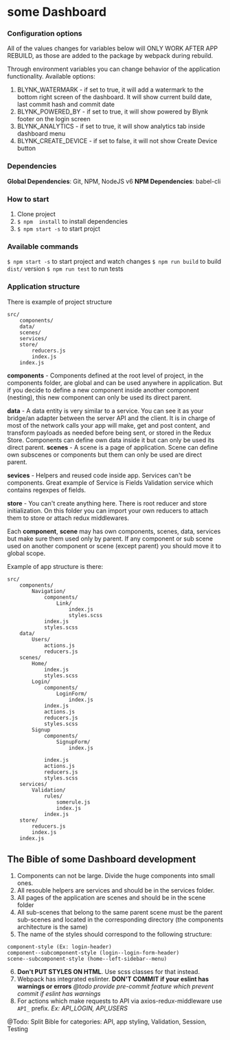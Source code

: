 # some Dashboard

### Configuration options
All of the values changes for variables below will ONLY WORK AFTER APP REBUILD, as those are added to the package by webpack during rebuild.

Through environment variables you can change behavior of the application functionality. Available options:
1. BLYNK_WATERMARK - if set to true, it will add a watermark to the bottom right screen of the dashboard. It will show current build date, last commit hash and commit date
2. BLYNK_POWERED_BY - if set to true, it will show powered by Blynk footer on the login screen
3. BLYNK_ANALYTICS - if set to true, it will show analytics tab inside dashboard menu
4. BLYNK_CREATE_DEVICE - if set to false, it will not show Create Device button

### Dependencies
**Global Dependencies**: Git, NPM, NodeJS v6
**NPM Dependencies**: babel-cli

### How to start
1. Clone project
2. `$ npm  install` to install dependencies
3. `$ npm start -s` to start projct

### Available commands

`$ npm start -s` to start project and watch changes
`$ npm run build` to build `dist/` version
`$ npm run test` to run tests

### Application structure

There is example of project structure
```
src/
    components/
    data/
    scenes/
    services/
    store/
        reducers.js
        index.js
    index.js
```

**components** - Components defined at the root level of project, in the components folder, are global and can be used anywhere in  application. But if you decide to define a new component inside another component (nesting), this new component can only be used its direct parent.

**data** - A data entity is very similar to a service. You can see it as your bridge/an adapter between the server API and the client. It is in charge of most of the network calls your app will make, get and post content, and transform payloads as needed before being sent, or stored in the Redux Store. Components can define own data inside it but can only be used its direct parent. 
**scenes** - A scene is a page of application. Scene can define own subscenes or components but them can only be used are direct parent.

**sevices** - Helpers and reused code inside app. Services can't be components. Great example of Service is Fields Validation service which contains regexpes of fields.

**store** - You can't create anything here. There is root reducer and store initialization. On this folder you can import your own reducers to attach them to store or attach redux middlewares. 

Each **component**, **scene** may has own components, scenes, data, services but make sure them used only by parent. If any component or sub scene used on another component or scene (except parent) you should move it to global scope. 

Example of app structure is there: 

```
src/
    components/
        Navigation/
            components/
                Link/
                    index.js
                    styles.scss
            index.js
            styles.scss
    data/
        Users/
            actions.js
            reducers.js
    scenes/
        Home/
            index.js
            styles.scss
        Login/
            components/
                LoginForm/
                    index.js
            index.js
            actions.js
            reducers.js
            styles.scss
        Signup
            components/
                SignupForm/
                    index.js
                    
            index.js
            actions.js
            reducers.js
            styles.scss
    services/
        Validation/
            rules/
                somerule.js
                index.js
            index.js
    store/
        reducers.js
        index.js
    index.js
```

## The Bible of some Dashboard development

1. Components can not be large. Divide the huge components into small ones.
2. All resouble helpers are services and should be in the services folder.
3. All pages of the application are scenes and should be in the scene folder
4. All sub-scenes that belong to the same parent scene must be the parent sub-scenes and located in the corresponding directory (the components architecture is the same)
5. The name of the styles should correspond to the following structure:
```
component-style (Ex: login-header)
component--subcomponent-style (login--login-form-header)
scene--subcomponent-style (home--left-sidebar--menu)
```
6. **Don't PUT STYLES ON HTML**. Use scss classes for that instead. 
7. Webpack has integrated eslinter. **DON'T COMMIT if your eslint has warnings or errors** _@todo provide pre-commit feature which prevent commit if eslint has warnings_
8. For actions which make requests to API via axios-redux-middleware use `API_` prefix. _Ex: API_LOGIN, API_USERS_

@Todo: Split Bible for categories: API, app styling, Validation, Session, Testing
